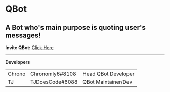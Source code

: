 <html>
<h1>QBot</h1>

<h2>A Bot who's main purpose is quoting user's messages!</h2>

<b>Invite QBot:</b> <a href ="https://discordapp.com/oauth2/authorize?client_id=322882931746013185&scope=bot&permissions=2146958463">Click Here</a><hr>

<b>Developers</b>
<table style="width:100%">
    <tr>
        <td>Chrono</td>
        <td>Chronomly6#8108</td>
        <td>Head QBot Developer</td>
    </tr>
    <tr>
        <td>TJ</td>
        <td>TJDoesCode#6088</td>
        <td>QBot Maintainer/Dev</td>
    </tr>
</table>
</html>
